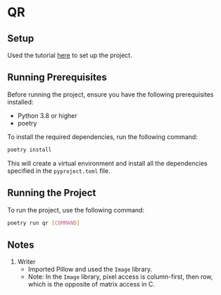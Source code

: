 # QR

## Setup

Used the tutorial [here](https://cjolowicz.github.io/posts/hypermodern-python-01-setup/) to set up the project.

## Running Prerequisites

Before running the project, ensure you have the following prerequisites installed:

- Python 3.8 or higher
- poetry

To install the required dependencies, run the following command:

```sh
poetry install
```

This will create a virtual environment and install all the dependencies specified in the `pyproject.toml` file.

## Running the Project

To run the project, use the following command:

```sh
poetry run qr [COMMAND]
```

## Notes

1. Writer
    - Imported Pillow and used the `Image` library.
    - Note: In the `Image` library, pixel access is column-first, then row, which is the opposite of matrix access in C.
